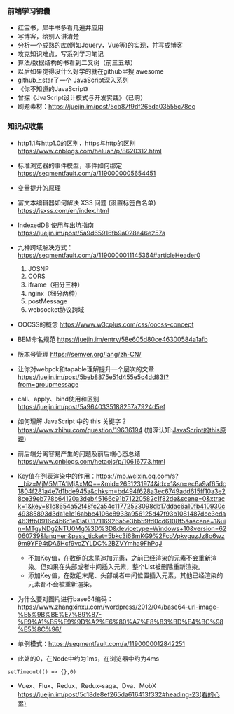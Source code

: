 ### 前端学习锦囊
* 红宝书，犀牛书多看几遍并应用
* 写博客，给别人讲清楚
* 分析一个成熟的库(例如Jquery，Vue等)的实现，并写成博客
* 攻克知识难点，写系列学习笔记
* 算法/数据结构的书看到二叉树（前三五章）
* 以后如果觉得没什么好学的就在github里搜 awesome
* github上star了一个 JavaScript深入系列
* 《你不知道的JavaScript》
* 曾探《JvaScript设计模式与开发实践》（已购）
* 刷题素材：https://juejin.im/post/5cb87f9df265da03555c78ec


### 知识点收集

* http1.1与http1.0的区别，https与http的区别 https://www.cnblogs.com/heluan/p/8620312.html

* 标准浏览器的事件模型，事件如何绑定 https://segmentfault.com/a/1190000005654451

* 变量提升的原理

* 富文本编辑器如何解决 XSS 问题 (设置标签白名单) https://jsxss.com/en/index.html

* IndexedDB 使用与出坑指南 https://juejin.im/post/5a9d65916fb9a028e46e257a

* 九种跨域解决方式：https://segmentfault.com/a/1190000011145364#articleHeader0
  1. JOSNP
  2. CORS
  3. iframe（细分三种）
  4. nginx（细分两种）
  5. postMessage
  6. websocket协议跨域
 
* OOCSS的概念 https://www.w3cplus.com/css/oocss-concept

* BEM命名规范 https://juejin.im/entry/58e605d80ce46300584a1afb

* 版本号管理 https://semver.org/lang/zh-CN/

* 让你对webpck和tapable理解提升一个层次的文章 https://juejin.im/post/5beb8875e51d455e5c4dd83f?from=groupmessage

* call、apply、bind使用和区别 https://juejin.im/post/5a9640335188257a7924d5ef

* 如何理解 JavaScript 中的 this 关键字？ https://www.zhihu.com/question/19636194 (加深认知:[JavaScript的this原理](http://www.ruanyifeng.com/blog/2018/06/javascript-this.html))

* 前后端分离容易产生的问题及前后端心态总结 https://www.cnblogs.com/hetaojs/p/10616773.html

* Key值在列表渲染中的作用：https://mp.weixin.qq.com/s?__biz=MjM5MTA1MjAxMQ==&mid=2651231974&idx=1&sn=ec6a9af65dc1804f281a4e7d1bde945a&chksm=bd494f628a3ec6749add615ff10a3e28ce39eb778b64120a3deb45166c91b71220582c1f82de&scene=0&xtrack=1&key=81c8654a52f48fc2a54c11772533098db17ddac6a10fb410930c49385893d3da1e1c16abbc4106c8933a956125d47f93b1081487dce3eda463ffb0916c4b6c1e13a0317116926a5e3bb59fd0cd6108f5&ascene=1&uin=MTgyNDg2NTU0Mg%3D%3D&devicetype=Windows+10&version=62060739&lang=en&pass_ticket=5bkc3i68mKG9%2FcoVpkvguzJz8o6wz9m9YF94tDA6Hcf9vcZYLDC%2BZVYmha9FhPqJ
    * 不加Key值，在数组的末尾追加元素，之前已经渲染的元素不会重新渲染。但如果在头部或者中间插入元素，整个List被删除重新渲染。
    * 添加Key值，在数组末尾、头部或者中间位置插入元素，其他已经渲染的元素都不会被重新渲染。
    
* 为什么要对图片进行base64编码：https://www.zhangxinxu.com/wordpress/2012/04/base64-url-image-%E5%9B%BE%E7%89%87-%E9%A1%B5%E9%9D%A2%E6%80%A7%E8%83%BD%E4%BC%98%E5%8C%96/   

* 单例模式：https://segmentfault.com/a/1190000012842251

* 此处的0，在Node中约为1ms，在浏览器中约为4ms
~~~
setTimeout(() => {},0)
~~~

* Vuex、Flux、Redux、Redux-saga、Dva、MobX https://juejin.im/post/5c18de8ef265da616413f332#heading-23(看的心累)